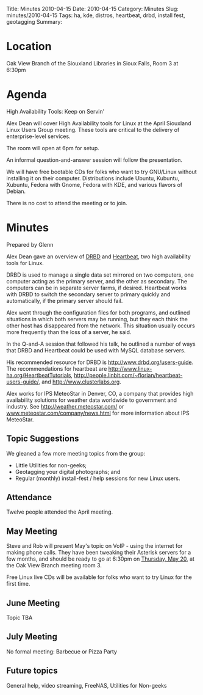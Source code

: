 Title: Minutes 2010-04-15
Date: 2010-04-15
Category: Minutes
Slug: minutes/2010-04-15
Tags: ha, kde, distros, heartbeat, drbd, install fest, geotagging
Summary:

Location
========

Oak View Branch of the Siouxland Libraries in Sioux Falls, Room 3 at
6:30pm

Agenda
======

High Availability Tools: Keep on Servin'

Alex Dean will cover High Availability tools for Linux at the April
Siouxland Linux Users Group meeting. These tools are critical to the
delivery of enterprise-level services.

The room will open at 6pm for setup.

An informal question-and-answer session will follow the presentation.

We will have free bootable CDs for folks who want to try GNU/Linux
without installing it on their computer. Distributions include Ubuntu,
Kubuntu, Xubuntu, Fedora with Gnome, Fedora with KDE, and various
flavors of Debian.

There is no cost to attend the meeting or to join.

Minutes
=======

Prepared by Glenn

Alex Dean gave an overview of [DRBD](http://www.drbd.org/) and
[Heartbeat](http://linux-ha.org/wiki/Heartbeat), two high availability
tools for Linux.

DRBD is used to manage a single data set mirrored on two computers, one
computer acting as the primary server, and the other as secondary. The
computers can be in separate server farms, if desired. Heartbeat works
with DRBD to switch the secondary server to primary quickly and
automatically, if the primary server should fail.

Alex went through the configuration files for both programs, and
outlined situations in which both servers may be running, but they each
think the other host has disappeared from the network. This situation
usually occurs more frequently than the loss of a server, he said.

In the Q-and-A session that followed his talk, he outlined a number of
ways that DRBD and Heartbeat could be used with MySQL database servers.

His recommended resource for DRBD is <http://www.drbd.org/users-guide>.
The recommendations for heartbeat are
<http://www.linux-ha.org/HeartbeatTutorials>,
<http://people.linbit.com/~florian/heartbeat-users-guide/>, and
<http://www.clusterlabs.org>.

Alex works for IPS MeteoStar in Denver, CO, a company that provides high
availability solutions for weather data worldwide to government and
industry. See <http://weather.meteostar.com/> or
www.meteostar.com/company/news.html for more information about IPS
MeteoStar.

Topic Suggestions
-----------------

We gleaned a few more meeting topics from the group:

-   Little Utilities for non-geeks;
-   Geotagging your digital photographs; and
-   Regular (monthly) install-fest / help sessions for new Linux users.

Attendance
----------

Twelve people attended the April meeting.

May Meeting
-----------

Steve and Rob will present May's topic on VoIP - using the internet for
making phone calls. They have been tweaking their Asterisk servers for a
few months, and should be ready to go at 6:30pm on [Thursday, May
20](Meetings:2010-05-20 "wikilink"), at the Oak View Branch meeting room
3.

Free Linux live CDs will be available for folks who want to try Linux
for the first time.

June Meeting
------------

Topic TBA

July Meeting
------------

No formal meeting: Barbecue or Pizza Party

Future topics
-------------

General help, video streaming, FreeNAS, Utilities for Non-geeks
